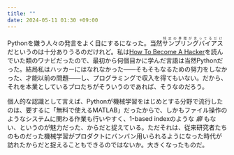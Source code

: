 ```yaml
---
title: ""
date: 2024-05-11 01:30 +09:00
---
```


Pythonを嫌う人々の発言をよく目にするになった。当然<ruby>サンプリングバイアス<rp>(</rp><rt>特定の界隈が言ってるだけ</rt><rp>)</rp></ruby>だというのは十分ありうるのだけれど。私は[How To Become A Hacker](https://cruel.org/freeware/hacker.html)を読んでいた類のワナビだったので、最初から何個目かに学んだ言語は当然Pythonだった。結局私はハッカーにはなれなかった——そもそもなるための努力をしなかった、才能以前の問題——し、プログラミングで収入を得てもいない。だから、それを本業としているプロたちがそういうのであれば、そうなのだろう。

個人的な認識として言えば、Pythonが機械学習をはじめとする分野で流行したのは、要するに「無料で使えるMATLAB」だったからで、しかもファイル操作のようなシステムに関わる作業も行いやすく、1-based indexのような _癖_ もない、というのが魅力だった、からだと捉えている。ただそれは、従来研究者たちのものだった機械学習がプロダクトにバンバン用いられるようになった時代が訪れたからだと捉えることもできるのではないか。大きくなったものだ。
